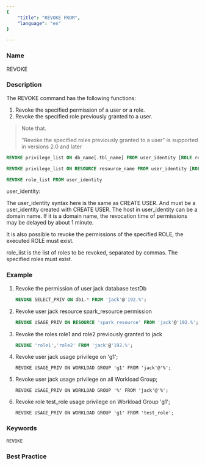 ```yaml
---
{
    "title": "REVOKE FROM",
    "language": "en"
}

---
```


<!--
Licensed to the Apache Software Foundation (ASF) under one
or more contributor license agreements.  See the NOTICE file
distributed with this work for additional information
regarding copyright ownership.  The ASF licenses this file
to you under the Apache License, Version 2.0 (the
"License"); you may not use this file except in compliance
with the License.  You may obtain a copy of the License at

  http://www.apache.org/licenses/LICENSE-2.0

Unless required by applicable law or agreed to in writing,
software distributed under the License is distributed on an
"AS IS" BASIS, WITHOUT WARRANTIES OR CONDITIONS OF ANY
KIND, either express or implied.  See the License for the
specific language governing permissions and limitations
under the License.
-->



### Name

REVOKE

### Description

The REVOKE command has the following functions:

1. Revoke the specified permission of a user or a role.
2. Revoke the specified role previously granted to a user.

>Note that.
>
>"Revoke the specified roles previously granted to a user" is supported in versions 2.0 and later

```sql
REVOKE privilege_list ON db_name[.tbl_name] FROM user_identity [ROLE role_name]

REVOKE privilege_list ON RESOURCE resource_name FROM user_identity [ROLE role_name]

REVOKE role_list FROM user_identity
```

user_identity:

The user_identity syntax here is the same as CREATE USER. And must be a user_identity created with CREATE USER. The host in user_identity can be a domain name. If it is a domain name, the revocation time of permissions may be delayed by about 1 minute.

It is also possible to revoke the permissions of the specified ROLE, the executed ROLE must exist.

role_list is the list of roles to be revoked, separated by commas. The specified roles must exist.

### Example

1. Revoke the permission of user jack database testDb

   ```sql
   REVOKE SELECT_PRIV ON db1.* FROM 'jack'@'192.%';
   ```

2. Revoke user jack resource spark_resource permission

   ```sql
   REVOKE USAGE_PRIV ON RESOURCE 'spark_resource' FROM 'jack'@'192.%';
   ```

3. Revoke the roles role1 and role2 previously granted to jack

   ```sql
   REVOKE 'role1','role2' FROM 'jack'@'192.%';
   ```

4. Revoke user jack usage privilege on 'g1';

   ```
   REVOKE USAGE_PRIV ON WORKLOAD GROUP 'g1' FROM 'jack'@'%';
   ```

5. Revoke user jack usage privilege on all Workload Group;

   ```
   REVOKE USAGE_PRIV ON WORKLOAD GROUP '%' FROM 'jack'@'%';
   ```

6. Revoke role test_role usage privilege on Workload Group 'g1';

   ```
   REVOKE USAGE_PRIV ON WORKLOAD GROUP 'g1' FROM 'test_role';
   ```

### Keywords

    REVOKE

### Best Practice

